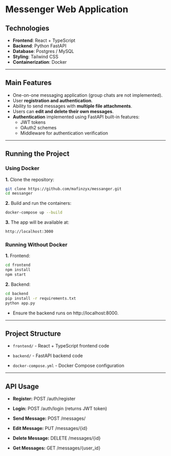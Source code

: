 # Messenger Web Application

## Technologies

- **Frontend**: React + TypeScript  
- **Backend**: Python FastAPI  
- **Database**: Postgres / MySQL  
- **Styling**: Tailwind CSS  
- **Containerization**: Docker

---

## Main Features

- One-on-one messaging application (group chats are not implemented).  
- User **registration and authentication**.  
- Ability to send messages with **multiple file attachments**.  
- Users can **edit and delete their own messages**.  
- **Authentication** implemented using FastAPI built-in features:
  - JWT tokens  
  - OAuth2 schemes  
  - Middleware for authentication verification  

---

## Running the Project

### Using Docker

**1.** Clone the repository:

```bash
git clone https://github.com/mafinzyx/messanger.git
cd messanger
```

**2.** Build and run the containers:
```bash
docker-compose up --build
```

**3.** The app will be available at:

```bash
http://localhost:3000
```

### Running Without Docker

**1.** Frontend:
```bash
cd frontend
npm install
npm start
```

**2.** Backend:

```bash
cd backend
pip install -r requirements.txt
python app.py
```

- Ensure the backend runs on http://localhost:8000.
  
---

## Project Structure

- ```frontend/``` - React + TypeScript frontend code

- ```backend/``` - FastAPI backend code

- ```docker-compose.yml``` - Docker Compose configuration

---

## API Usage

- **Register:** POST /auth/register

- **Login:** POST /auth/login (returns JWT token)

- **Send Message:** POST /messages/

- **Edit Message:** PUT /messages/{id}

- **Delete Message:** DELETE /messages/{id}

- **Get Messages:** GET /messages/{user_id}

